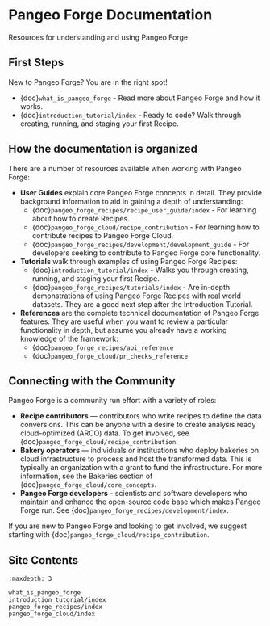 # Pangeo Forge Documentation

Resources for understanding and using Pangeo Forge

## First Steps

New to Pangeo Forge? You are in the right spot!

- {doc}`what_is_pangeo_forge` - Read more about Pangeo Forge and how it works.
- {doc}`introduction_tutorial/index` - Ready to code? Walk through creating, running, and staging your first Recipe.

## How the documentation is organized

There are a number of resources available when working with Pangeo Forge:

- **User Guides** explain core Pangeo Forge concepts in detail. They provide
  background information to aid in gaining a depth of understanding:
  - {doc}`pangeo_forge_recipes/recipe_user_guide/index` - For learning about how to create Recipes.
  - {doc}`pangeo_forge_cloud/recipe_contribution` - For learning how to contribute recipes to Pangeo Forge Cloud.
  - {doc}`pangeo_forge_recipes/development/development_guide` - For developers seeking to contribute to Pangeo Forge core functionality.
- **Tutorials** walk through examples of using Pangeo Forge Recipes:
  - {doc}`introduction_tutorial/index` - Walks you through creating, running, and staging your first Recipe.
  - {doc}`pangeo_forge_recipes/tutorials/index` - Are in-depth demonstrations of using Pangeo Forge Recipes with real world datasets. They are a good next step after the Introduction Tutorial.
- **References** are the complete technical documentation of Pangeo Forge features.  They are useful when you want to review a particular functionality in depth,
but assume you already have a working knowledge of the framework:
  - {doc}`pangeo_forge_recipes/api_reference`
  - {doc}`pangeo_forge_cloud/pr_checks_reference`


## Connecting with the Community

Pangeo Forge is a community run effort with a variety of roles:

- **Recipe contributors** — contributors who write recipes to define the data conversions. This can be anyone with a desire to create analysis ready cloud-optimized (ARCO) data. To get involved, see {doc}`pangeo_forge_cloud/recipe_contribution`.
- **Bakery operators** — individuals or instituations who deploy bakeries on cloud infrastructure to process and host the transformed data. This is typically an organization with a grant to fund the infrastructure. For more information, see the Bakeries section of {doc}`pangeo_forge_cloud/core_concepts`.
- **Pangeo Forge developers** - scientists and software developers who maintain and enhance the open-source code base which makes Pangeo Forge run. See {doc}`pangeo_forge_recipes/development/index`.

If you are new to Pangeo Forge and looking to get involved, we suggest starting with  {doc}`pangeo_forge_cloud/recipe_contribution`.


## Site Contents

```{toctree}
:maxdepth: 3

what_is_pangeo_forge
introduction_tutorial/index
pangeo_forge_recipes/index
pangeo_forge_cloud/index
```
